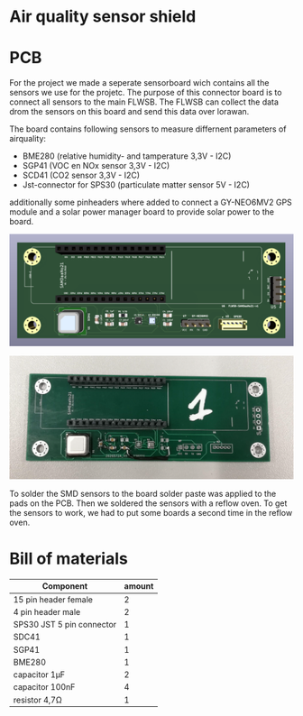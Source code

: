 
# Air quality sensor shield

# PCB
For the project we made a seperate sensorboard wich contains all the sensors we use for the projetc. The purpose of this connector board is to connect all sensors to the main FLWSB. The FLWSB can collect the data drom the sensors on this board and send this data over lorawan.

The board contains following sensors to measure differnent parameters of airquality: 
  - BME280 (relative humidity- and tamperature 3,3V - I2C)
  - SGP41 (VOC en NOx sensor 3,3V - I2C)
  - SCD41 (CO2 sensor 3,3V - I2C)
  - Jst-connector for SPS30 (particulate matter sensor 5V - I2C)

additionally some pinheaders where added to connect a GY-NEO6MV2 GPS module and a solar power manager board to provide solar power to the board.

![Connectorboard](assets/connectorboard.png 'Figuur 1: Connectorboard')

![Connectorboard](assets/connectorboard1.jpg 'Figuur 2: Connectorboard1')

To solder the SMD sensors to the board solder paste was applied to the pads on the PCB. Then we soldered the sensors with a reflow oven. To get the sensors to work, we had to put some boards a second time in the reflow oven.

# Bill of materials
| Component  | amount  |
|---|---|
| 15 pin header female | 2 |
| 4 pin header male | 2 |
| SPS30 JST 5 pin connector | 1 |
| SDC41 | 1 |
| SGP41 | 1 |
| BME280 | 1 |
| capacitor 1µF  | 2  |
| capacitor 100nF  | 4  |
| resistor 4,7Ω  | 1  |
